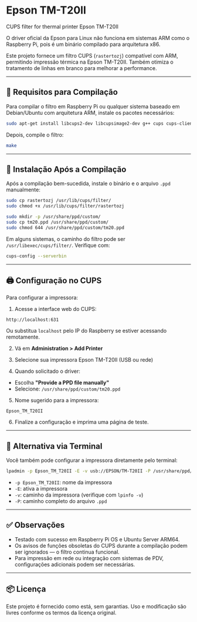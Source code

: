 # Epson TM-T20II

CUPS filter for thermal printer Epson TM-T20II

O driver oficial da Epson para Linux não funciona em sistemas ARM como o Raspberry Pi, pois é um binário compilado para arquitetura x86.

Este projeto fornece um filtro CUPS (`rastertozj`) compatível com ARM, permitindo impressão térmica na Epson TM-T20II. Também otimiza o tratamento de linhas em branco para melhorar a performance.

---

## 🔧 Requisitos para Compilação

Para compilar o filtro em Raspberry Pi ou qualquer sistema baseado em Debian/Ubuntu com arquitetura ARM, instale os pacotes necessários:

```bash
sudo apt-get install libcups2-dev libcupsimage2-dev g++ cups cups-client
```

Depois, compile o filtro:

```bash
make
```

---

## 📁 Instalação Após a Compilação

Após a compilação bem-sucedida, instale o binário e o arquivo `.ppd` manualmente:

```bash
sudo cp rastertozj /usr/lib/cups/filter/
sudo chmod +x /usr/lib/cups/filter/rastertozj

sudo mkdir -p /usr/share/ppd/custom/
sudo cp tm20.ppd /usr/share/ppd/custom/
sudo chmod 644 /usr/share/ppd/custom/tm20.ppd
```

Em alguns sistemas, o caminho do filtro pode ser `/usr/libexec/cups/filter/`. Verifique com:

```bash
cups-config --serverbin
```

---

## 🖨️ Configuração no CUPS

Para configurar a impressora:

1. Acesse a interface web do CUPS:

```
http://localhost:631
```

Ou substitua `localhost` pelo IP do Raspberry se estiver acessando remotamente.

2. Vá em **Administration > Add Printer**

3. Selecione sua impressora Epson TM-T20II (USB ou rede)

4. Quando solicitado o driver:

- Escolha **"Provide a PPD file manually"**
- Selecione: `/usr/share/ppd/custom/tm20.ppd`

5. Nome sugerido para a impressora:

```
Epson_TM_T20II
```

6. Finalize a configuração e imprima uma página de teste.

---

## 🧪 Alternativa via Terminal

Você também pode configurar a impressora diretamente pelo terminal:

```bash
lpadmin -p Epson_TM_T20II -E -v usb://EPSON/TM-T20II -P /usr/share/ppd/custom/tm20.ppd
```

- `-p Epson_TM_T20II`: nome da impressora
- `-E`: ativa a impressora
- `-v`: caminho da impressora (verifique com `lpinfo -v`)
- `-P`: caminho completo do arquivo `.ppd`

---

## ✅ Observações

- Testado com sucesso em Raspberry Pi OS e Ubuntu Server ARM64.
- Os avisos de funções obsoletas do CUPS durante a compilação podem ser ignorados — o filtro continua funcional.
- Para impressão em rede ou integração com sistemas de PDV, configurações adicionais podem ser necessárias.

---

## 📦 Licença

Este projeto é fornecido como está, sem garantias. Uso e modificação são livres conforme os termos da licença original.
